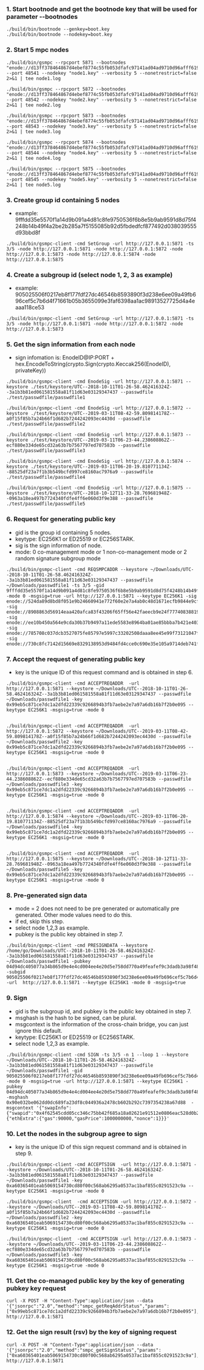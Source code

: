 ### 1. Start bootnode and get the bootnode key that will be used for parameter --bootnodes
```
./build/bin/bootnode --genkey=boot.key
./build/bin/bootnode --nodekey=boot.key
```

### 2. Start 5 mpc nodes
```
./build/bin/gsmpc --rpcport 5871 --bootnodes "enode://d13ff378464867d4ebef8774c55fb053dfafc97141ad04ad9710d96afff619ba9751c17444b416805cda8eb70f7e3bfd1f1eb1b65c7799a74b38e141c066ad65@127.0.0.1:4440" --port 48541 --nodekey "node1.key" --verbosity 5 --nonetrestrict=false 2>&1 | tee node1.log

./build/bin/gsmpc --rpcport 5872 --bootnodes "enode://d13ff378464867d4ebef8774c55fb053dfafc97141ad04ad9710d96afff619ba9751c17444b416805cda8eb70f7e3bfd1f1eb1b65c7799a74b38e141c066ad65@127.0.0.1:4440" --port 48542 --nodekey "node2.key" --verbosity 5 --nonetrestrict=false 2>&1 | tee node2.log

./build/bin/gsmpc --rpcport 5873 --bootnodes "enode://d13ff378464867d4ebef8774c55fb053dfafc97141ad04ad9710d96afff619ba9751c17444b416805cda8eb70f7e3bfd1f1eb1b65c7799a74b38e141c066ad65@127.0.0.1:4440" --port 48543 --nodekey "node3.key" --verbosity 5 --nonetrestrict=false 2>&1 | tee node3.log

./build/bin/gsmpc --rpcport 5874 --bootnodes "enode://d13ff378464867d4ebef8774c55fb053dfafc97141ad04ad9710d96afff619ba9751c17444b416805cda8eb70f7e3bfd1f1eb1b65c7799a74b38e141c066ad65@127.0.0.1:4440" --port 48544 --nodekey "node4.key" --verbosity 5 --nonetrestrict=false 2>&1 | tee node4.log

./build/bin/gsmpc --rpcport 5875 --bootnodes "enode://d13ff378464867d4ebef8774c55fb053dfafc97141ad04ad9710d96afff619ba9751c17444b416805cda8eb70f7e3bfd1f1eb1b65c7799a74b38e141c066ad65@127.0.0.1:4440" --port 48545 --nodekey "node5.key" --verbosity 5 --nonetrestrict=false 2>&1 | tee node5.log
```


### 3. Create group id containing 5 nodes
- example: 9fffdd35e5570f1a14d9b091a4d81c8fe9750536f6b8e5b9ab9591d8d75f4248b14b49f4a2be2b285a7f5155085b92d5fbdedfcf877492d038039555d93bbd8f
```
./build/bin/gsmpc-client -cmd SetGroup -url http://127.0.0.1:5871 -ts 3/5 -node http://127.0.0.1:5871 -node http://127.0.0.1:5872 -node http://127.0.0.1:5873 -node http://127.0.0.1:5874 -node http://127.0.0.1:5875
```

### 4. Create a subgroup id (select node 1, 2, 3 as example)
- example: 905025506f0217eb8f177fdf27dc46546b8593890f3d238e6ee09a49fb696cef5c7b6d4f71661b05b3655099e3faf6398aa1ac98913527725d4a4eaaa118ce53
```
./build/bin/gsmpc-client -cmd SetGroup -url http://127.0.0.1:5871 -ts 3/5 -node http://127.0.0.1:5871 -node http://127.0.0.1:5872 -node http://127.0.0.1:5873
```

### 5. Get the sign information from each node
- sign infomation is: EnodeID@IP:PORT + hex.EncodeToString(crypto.Sign(crypto.Keccak256(EnodeID), privateKey))
```
./build/bin/gsmpc-client -cmd EnodeSig -url http://127.0.0.1:5871 --keystore ./test/keystore/UTC--2018-10-11T01-26-58.462416324Z--3a1b3b81ed061581558a81f11d63e03129347437 --passwdfile ./test/passwdfile/passwdfile1

./build/bin/gsmpc-client -cmd EnodeSig -url http://127.0.0.1:5872 --keystore ./test/keystore/UTC--2019-03-11T08-42-59.809814178Z--a0f15f85b7a24b66f1d682b7244242093ec4430d --passwdfile ./test/passwdfile/passwdfile2

./build/bin/gsmpc-client -cmd EnodeSig -url http://127.0.0.1:5873 --keystore ./test/keystore/UTC--2019-03-11T06-23-44.238608862Z--ecf880e334de65cd32a63b7b7567797ed707583b --passwdfile ./test/passwdfile/passwdfile3

./build/bin/gsmpc-client -cmd EnodeSig -url http://127.0.0.1:5874 --keystore ./test/keystore/UTC--2019-03-11T06-20-19.810771134Z--88525df23a7f1b3b549bcfd997ce8160ac7976a9 --passwdfile ./test/passwdfile/passwdfile4

./build/bin/gsmpc-client -cmd EnodeSig -url http://127.0.0.1:5875 --keystore ./test/keystore/UTC--2018-10-12T11-33-28.769681948Z--0963a18ea497b7724340fdfe4ff6e060d3f9e388 --passwdfile ./test/passwdfile/passwdfile5
```

### 6. Request for generating public key
- gid is the group id containing 5 nodes.
- keytype: EC256K1 or ED25519 or EC256STARK.
- sig is the sign information of node.
- mode: 0 co-management mode or 1 non-co-management mode or 2 random signature subgroup mode 
```
./build/bin/gsmpc-client -cmd REQSMPCADDR --keystore ~/Downloads/UTC--2018-10-11T01-26-58.462416324Z--3a1b3b81ed061581558a81f11d63e03129347437 --passwdfile ~/Downloads/passwdfile1 -ts 3/5 -gid 9fffdd35e5570f1a14d9b091a4d81c8fe9750536f6b8e5b9ab9591d8d75f4248b14b49f4a2be2b285a7f5155085b92d5fbdedfcf877492d038039555d93bbd8f -mode 0 -msgsig=true -url http://127.0.0.1:5871 --keytype EC256K1 -sig enode://524da89d8bd8f051e9b24660941e772f60e2e7a4ab0c48d1671ecfb9844e9cf1f0a9ef697be8118fe7bc9f2782a5a2bad912856bcb3a4dfda0aafcbdc9c282af@127.0.0.1:485410xe959a7de8ad34d8662c993d850de8fc7fcf48a201f95c04861baac72f5e0d44c384f7bf58f011f9525c1ba216e28dac02f98c1c797a0b422a6eb33f54bd9e33001 -sig enode://8908863d56914eaa420afca83f43206f65ff56e42faeecb9e24f77740838819313f789bf7c4941b162e696147df409e47eb95ea351eac016ce8b7bf38fd269b2@127.0.0.1:485420xca2ffe89d3a143be76f86b22e255720c98f56ecf313eab6e9e26b12b9d3ca1b04131e21d3490dafcec6c3a0614173e161939bf0dd682e47201ceb103e3024d9000 -sig enode://ee10b450a564e9cda30b37b9497a11ede5583e8964ba01ae85bbba7b421e403b1ab710f87d5b93c700ca459661b889412b9d781fbef8094ee282b46f4a90508b@127.0.0.1:485430xbcef37a181ccde32172539d2cda69811dacb6929748a269b8116a01b865beb356ff49ca53c04897b88d4a42caa0d3dc0f2b5d07726ca7478478aaaeecac3d76a00 -sig enode://785708c037dcb3527075fe85797e5997c33202508daaa8ee45e99f73121047f3bb3dd2662ce5f0bb9b8e83cd2e56b3d99d2156433fef5185f66d2bb21d944e25@127.0.0.1:485440xaf7c6bbc6fe7b66bce2aeb436eef77f8c4d0ed882a3b3606abf960b9927955977564e71b04fd60828005c623173ec5b35855c48ebfd10f4b587dba7f3a1fd92f00 -sig enode://730c8fc7142d15669e8329138953d9484fd4cce0c690e35e105a9714deb741f10b52be1c5d49eeeb6f00aab8f3d2dec4e3352d0bf56bdbc2d86cb5f89c8e90d0@127.0.0.1:485450x74a089ea6ab94e978d87d4d791ff2b9cc3c370785124ac3548b8b5ad2a714f5308b6f7f35bf12021d1679911057e1f2ed39ff12653356af280e3cd1517b878ad00
```

### 7. Accept the request of generating public key
- key is the unique ID of this request command and is obtained in step 6.
```
./build/bin/gsmpc-client -cmd ACCEPTREQADDR  -url http://127.0.0.1:5871 --keystore ~/Downloads/UTC--2018-10-11T01-26-58.462416324Z--3a1b3b81ed061581558a81f11d63e03129347437 --passwdfile ~/Downloads/passwdfile1 -key 0x99eb5c871ce7dc1a2dfd22339c9266894b3fb7aebe2e7a97a6db16b7f2b0e095 --keytype EC256K1 -msgsig=true -mode 0


./build/bin/gsmpc-client -cmd ACCEPTREQADDR  -url http://127.0.0.1:5872 --keystore ~/Downloads/UTC--2019-03-11T08-42-59.809814178Z--a0f15f85b7a24b66f1d682b7244242093ec4430d --passwdfile ~/Downloads/passwdfile2 -key 0x99eb5c871ce7dc1a2dfd22339c9266894b3fb7aebe2e7a97a6db16b7f2b0e095 --keytype EC256K1 -msgsig=true -mode 0


./build/bin/gsmpc-client -cmd ACCEPTREQADDR  -url http://127.0.0.1:5873 --keystore ~/Downloads/UTC--2019-03-11T06-23-44.238608862Z--ecf880e334de65cd32a63b7b7567797ed707583b --passwdfile ~/Downloads/passwdfile3 -key 0x99eb5c871ce7dc1a2dfd22339c9266894b3fb7aebe2e7a97a6db16b7f2b0e095 --keytype EC256K1 -msgsig=true -mode 0


./build/bin/gsmpc-client -cmd ACCEPTREQADDR  -url http://127.0.0.1:5874 --keystore ~/Downloads/UTC--2019-03-11T06-20-19.810771134Z--88525df23a7f1b3b549bcfd997ce8160ac7976a9 --passwdfile ~/Downloads/passwdfile4 -key 0x99eb5c871ce7dc1a2dfd22339c9266894b3fb7aebe2e7a97a6db16b7f2b0e095 --keytype EC256K1 -msgsig=true -mode 0


./build/bin/gsmpc-client -cmd ACCEPTREQADDR  -url http://127.0.0.1:5875 --keystore ~/Downloads/UTC--2018-10-12T11-33-28.769681948Z--0963a18ea497b7724340fdfe4ff6e060d3f9e388 --passwdfile ~/Downloads/passwdfile5 -key 0x99eb5c871ce7dc1a2dfd22339c9266894b3fb7aebe2e7a97a6db16b7f2b0e095 --keytype EC256K1 -msgsig=true -mode 0
```

### 8. Pre-generated sign data
- mode = 2 does not need to be pre generated or automatically pre generated. Other mode values need to do this.
- if ed, skip this step.
- select node 1,2,3 as example.
-  pubkey is the public key obtained in step 7.
```
./build/bin/gsmpc-client -cmd PRESIGNDATA --keystore /home/go/Downloads/UTC--2018-10-11T01-26-58.462416324Z--3a1b3b81ed061581558a81f11d63e03129347437 --passwdfile ~/Downloads/passwdfile1 -pubkey  04d94dc405077a34b865d9e4e4cd004ee4e20d5e758dd770a49feafef9c3dadb3a98f483e3ab1085629a2d5677ec82e3503d6f5e501a79169c098085672ec5b403  -subgid 905025506f0217eb8f177fdf27dc46546b8593890f3d238e6ee09a49fb696cef5c7b6d4f71661b05b3655099e3faf6398aa1ac98913527725d4a4eaaa118ce53  -url  http://127.0.0.1:5871 --keytype EC256K1 -mode 0 -msgsig=true
```

### 9. Sign
- gid is the subgroup id, and pubkey is the public key obtained in step 7.
- msghash is the hash to be signed, can be plural.
- msgcontext is the information of the cross-chain bridge, you can just ignore this default.
- keytype: EC256K1 or ED25519 or EC256STARK.
- select node 1,2,3 as example.
```
./build/bin/gsmpc-client -cmd SIGN -ts 3/5 -n 1 --loop 1 --keystore ~/Downloads/UTC--2018-10-11T01-26-58.462416324Z--3a1b3b81ed061581558a81f11d63e03129347437 --passwdfile ~/Downloads/passwdfile1 -gid 905025506f0217eb8f177fdf27dc46546b8593890f3d238e6ee09a49fb696cef5c7b6d4f71661b05b3655099e3faf6398aa1ac98913527725d4a4eaaa118ce53 -mode 0 -msgsig=true -url http://127.0.0.1:5871 --keytype EC256K1 -pubkey 04d94dc405077a34b865d9e4e4cd004ee4e20d5e758dd770a49feafef9c3dadb3a98f483e3ab1085629a2d5677ec82e3503d6f5e501a79169c098085672ec5b403 -msghash 0x90e032be062dd0dc689fa23df8c044936a2478cb602b292c7397354238a67d88  -msgcontext '{"swapInfo":{"swapid":"0x4f62545cdd05cc346c75bb42f685a18a02621e91512e0806eac528d0b2f6aa5f","swaptype":1,"bind":"0x0520e8e5e08169c4dbc1580dc9bf56638532773a","identifier":"ssUSDT2FSN"},"extra":{"ethExtra":{"gas":90000,"gasPrice":1000000000,"nonce":1}}}'
```

### 10. Let the nodes in the subgroup agree to sign
- key is the unique ID of this sign request command and is obtained in step 9.
```
./build/bin/gsmpc-client -cmd ACCEPTSIGN  -url http://127.0.0.1:5871 --keystore ~/Downloads/UTC--2018-10-11T01-26-58.462416324Z--3a1b3b81ed061581558a81f11d63e03129347437 --passwdfile ~/Downloads/passwdfile1 -key 0xa60365401eab5069154730cd80f00c568ab6295a0537ac1baf855c0291523c9a --keytype EC256K1 -msgsig=true -mode 0

./build/bin/gsmpc-client  -cmd ACCEPTSIGN -url http://127.0.0.1:5872 --keystore ~/Downloads/UTC--2019-03-11T08-42-59.809814178Z--a0f15f85b7a24b66f1d682b7244242093ec4430d --passwdfile ~/Downloads/passwdfile2 -key 0xa60365401eab5069154730cd80f00c568ab6295a0537ac1baf855c0291523c9a --keytype EC256K1 -msgsig=true -mode 0

./build/bin/gsmpc-client  -cmd ACCEPTSIGN -url http://127.0.0.1:5873 --keystore ~/Downloads/UTC--2019-03-11T06-23-44.238608862Z--ecf880e334de65cd32a63b7b7567797ed707583b --passwdfile ~/Downloads/passwdfile3 -key 0xa60365401eab5069154730cd80f00c568ab6295a0537ac1baf855c0291523c9a --keytype EC256K1 -msgsig=true -mode 0
```

### 11. Get the co-managed public key by the key of generating pubkey key request
```
curl -X POST -H "Content-Type":application/json --data '{"jsonrpc":"2.0","method":"smpc_getReqAddrStatus","params":["0x99eb5c871ce7dc1a2dfd22339c9266894b3fb7aebe2e7a97a6db16b7f2b0e095"],"id":67}' http://127.0.0.1:5871
```

### 12. Get the sign result (rsv) by the key of signing request
```
curl -X POST -H "Content-Type":application/json --data '{"jsonrpc":"2.0","method":"smpc_getSignStatus","params":["0xa60365401eab5069154730cd80f00c568ab6295a0537ac1baf855c0291523c9a"],"id":67}' http://127.0.0.1:5871
```
